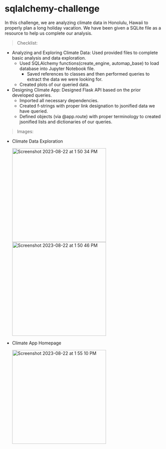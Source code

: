 # sqlalchemy-challenge
In this challenge, we are analyzing climate data in Honolulu, Hawaii to properly plan a long holiday vacation.  We have been given a SQLite file as a resource to help us complete our analysis.
> Checklist:
  - Analyzing and Exploring Climate Data: Used provided files to complete basic analysis and data exploration.
      - Used SQLAlchemy functions(create_engine, automap_base) to load database into Jupyter Notebook file.
          - Saved references to classes and then performed queries to extract the data we were looking for.
      - Created plots of our queried data.
  - Designing Climate App: Designed Flask API based on the prior developed queries.
      - Imported all necessary dependencies.
      - Created f-strings with proper link designation to jsonified data we have queried.
      - Defined objects (via @app.route) with proper terminology to created jsonified lists and dictionaries of our queries.
> Images:

- Climate Data Exploration
  
  <img width="300" alt="Screenshot 2023-08-22 at 1 50 34 PM" src="https://github.com/coryselzer/sqlalchemy-challenge/assets/134936973/da0a048f-6fdc-4e57-974f-bf053f4a8ad5">
  <img width="300" alt="Screenshot 2023-08-22 at 1 50 46 PM" src="https://github.com/coryselzer/sqlalchemy-challenge/assets/134936973/a85642f9-151f-4df2-b4cc-0060fdeb09b1">

- Climate App Homepage
  
  <img width="300" alt="Screenshot 2023-08-22 at 1 55 10 PM" src="https://github.com/coryselzer/sqlalchemy-challenge/assets/134936973/366e8378-fa65-4ff9-b574-7ea5c272ad24">
